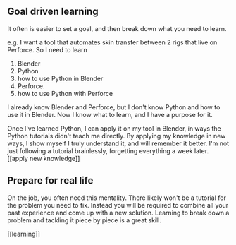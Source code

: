 ## Goal driven learning
It often is easier to set a goal, and then break down what you need to learn.

e.g. I want a tool that automates skin transfer between 2 rigs that live on Perforce.
So I need to learn
1. Blender
2. Python
3. how to use Python in Blender
4. Perforce.
3. how to use Python with Perforce

I already know Blender and Perforce, but I don't know Python and how to use it in Blender. 
Now I know what to learn, and I have a purpose for it. 

Once I've learned Python, I can apply it on my tool in Blender, in ways the Python tutorials didn't teach me directly. By applying my knowledge in new ways, I show myself I truly understand it, and will remember it better. 
I'm not just following a tutorial brainlessly, forgetting everything a week later.
[[apply new knowledge]]

## Prepare for real life
On the job, you often need this mentality. 
There likely won't be a tutorial for the problem you need to fix.
Instead you will be required to combine all your past experience and come up with a new solution.
Learning to break down a problem and tackling it piece by piece is a great skill.

[[learning]]